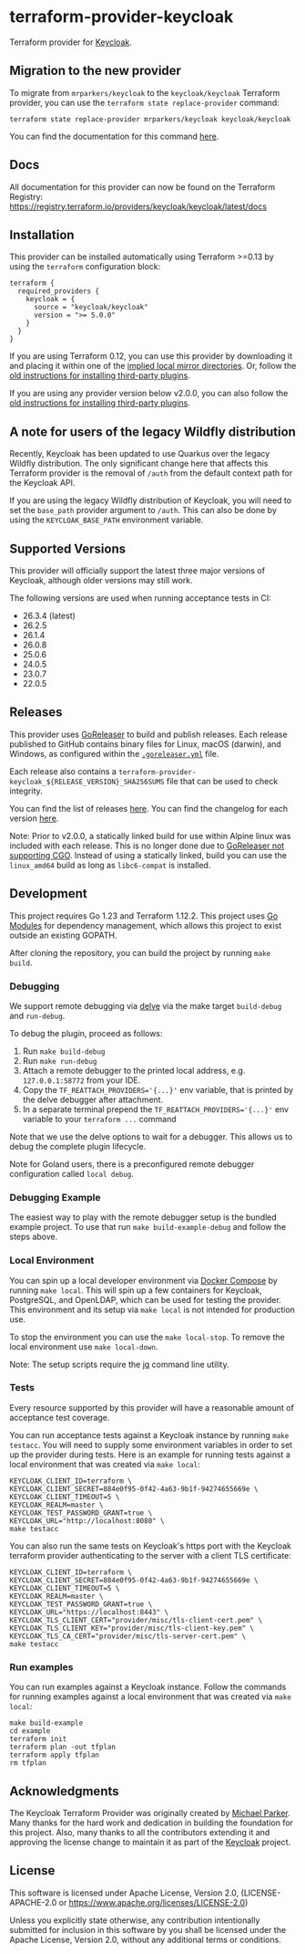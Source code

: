 # terraform-provider-keycloak
Terraform provider for [Keycloak](https://www.keycloak.org/).

## Migration to the new provider

To migrate from `mrparkers/keycloak` to the `keycloak/keycloak` Terraform provider, you can use the `terraform state replace-provider` command:
```
terraform state replace-provider mrparkers/keycloak keycloak/keycloak
```
You can find the documentation for this command [here](https://developer.hashicorp.com/terraform/cli/commands/state/replace-provider).

## Docs

All documentation for this provider can now be found on the Terraform Registry: https://registry.terraform.io/providers/keycloak/keycloak/latest/docs

## Installation

This provider can be installed automatically using Terraform >=0.13 by using the `terraform` configuration block:

```hcl
terraform {
  required_providers {
    keycloak = {
      source = "keycloak/keycloak"
      version = ">= 5.0.0"
    }
  }
}
```

If you are using Terraform 0.12, you can use this provider by downloading it and placing it within
one of the [implied local mirror directories](https://www.terraform.io/docs/commands/cli-config.html#implied-local-mirror-directories).
Or, follow the [old instructions for installing third-party plugins](https://www.terraform.io/docs/configuration-0-11/providers.html#third-party-plugins).

If you are using any provider version below v2.0.0, you can also follow the [old instructions for installing third-party plugins](https://www.terraform.io/docs/configuration-0-11/providers.html#third-party-plugins).

## A note for users of the legacy Wildfly distribution

Recently, Keycloak has been updated to use Quarkus over the legacy Wildfly distribution. The only significant change here
that affects this Terraform provider is the removal of `/auth` from the default context path for the Keycloak API.

If you are using the legacy Wildfly distribution of Keycloak, you will need to set the `base_path` provider argument to
`/auth`. This can also be done by using the `KEYCLOAK_BASE_PATH` environment variable.

## Supported Versions

This provider will officially support the latest three major versions of Keycloak, although older versions may still work.

The following versions are used when running acceptance tests in CI:

- 26.3.4 (latest)
- 26.2.5
- 26.1.4
- 26.0.8
- 25.0.6
- 24.0.5
- 23.0.7
- 22.0.5

## Releases

This provider uses [GoReleaser](https://goreleaser.com/) to build and publish releases. Each release published to GitHub
contains binary files for Linux, macOS (darwin), and Windows, as configured within the [`.goreleaser.yml`](https://github.com/keycloak/terraform-provider-keycloak/blob/master/.goreleaser.yml)
file.

Each release also contains a `terraform-provider-keycloak_${RELEASE_VERSION}_SHA256SUMS` file that can be used to check integrity.

You can find the list of releases [here](https://github.com/keycloak/terraform-provider-keycloak/releases).
You can find the changelog for each version [here](https://github.com/keycloak/terraform-provider-keycloak/blob/master/CHANGELOG.md).

Note: Prior to v2.0.0, a statically linked build for use within Alpine linux was included with each release. This is no longer
done due to [GoReleaser not supporting CGO](https://goreleaser.com/limitations/cgo/). Instead of using a statically linked,
build you can use the `linux_amd64` build as long as `libc6-compat` is installed.

## Development

This project requires Go 1.23 and Terraform 1.12.2.
This project uses [Go Modules](https://github.com/golang/go/wiki/Modules) for dependency management, which allows this project to exist outside an existing GOPATH.

After cloning the repository, you can build the project by running `make build`.

### Debugging

We support remote debugging via [delve](https://github.com/go-delve/delve) via the make target `build-debug` and `run-debug`.

To debug the plugin, proceed as follows:
1) Run `make build-debug`
2) Run `make run-debug`
3) Attach a remote debugger to the printed local address, e.g. `127.0.0.1:58772` from your IDE.
4) Copy the `TF_REATTACH_PROVIDERS='{...}'` env variable, that is printed by the delve debugger after attachment.
5) In a separate terminal prepend the `TF_REATTACH_PROVIDERS='{...}'` env variable to your `terraform ...` command

Note that we use the delve options to wait for a debugger. This allows us to debug the complete
plugin lifecycle.

Note for Goland users, there is a preconfigured remote debugger configuration called `local debug`.

### Debugging Example

The easiest way to play with the remote debugger setup is the bundled example project.
To use that run `make build-example-debug` and follow the steps above.

### Local Environment

You can spin up a local developer environment via [Docker Compose](https://docs.docker.com/compose/) by running `make local`.
This will spin up a few containers for Keycloak, PostgreSQL, and OpenLDAP, which can be used for testing the provider.
This environment and its setup via `make local` is not intended for production use.

To stop the environment you can use the `make local-stop`. To remove the local environment use `make local-down`.

Note: The setup scripts require the [jq](https://stedolan.github.io/jq/) command line utility.

### Tests

Every resource supported by this provider will have a reasonable amount of acceptance test coverage.

You can run acceptance tests against a Keycloak instance by running `make testacc`. You will need to supply some environment
variables in order to set up the provider during tests. Here is an example for running tests against a local environment
that was created via `make local`:

```
KEYCLOAK_CLIENT_ID=terraform \
KEYCLOAK_CLIENT_SECRET=884e0f95-0f42-4a63-9b1f-94274655669e \
KEYCLOAK_CLIENT_TIMEOUT=5 \
KEYCLOAK_REALM=master \
KEYCLOAK_TEST_PASSWORD_GRANT=true \
KEYCLOAK_URL="http://localhost:8080" \
make testacc
```

You can also run the same tests on Keycloak's https port with the Keycloak terraform provider authenticating to the server with a client TLS certificate:
```
KEYCLOAK_CLIENT_ID=terraform \
KEYCLOAK_CLIENT_SECRET=884e0f95-0f42-4a63-9b1f-94274655669e \
KEYCLOAK_CLIENT_TIMEOUT=5 \
KEYCLOAK_REALM=master \
KEYCLOAK_TEST_PASSWORD_GRANT=true \
KEYCLOAK_URL="https://localhost:8443" \
KEYCLOAK_TLS_CLIENT_CERT="provider/misc/tls-client-cert.pem" \
KEYCLOAK_TLS_CLIENT_KEY="provider/misc/tls-client-key.pem" \
KEYCLOAK_TLS_CA_CERT="provider/misc/tls-server-cert.pem" \
make testacc
```

### Run examples

You can run examples against a Keycloak instance.
Follow the commands for running examples against a local environment that was created via `make local`:

```
make build-example
cd example
terraform init
terraform plan -out tfplan
terraform apply tfplan
rm tfplan
```

## Acknowledgments

The Keycloak Terraform Provider was originally created by [Michael Parker](https://github.com/mrparkers). Many thanks for the hard work and dedication in building the foundation for this project.
Also, many thanks to all the contributors extending it and approving the license change to maintain it as part of the [Keycloak](https://www.keycloak.org/) project.

## License

This software is licensed under Apache License, Version 2.0, (LICENSE-APACHE-2.0 or https://www.apache.org/licenses/LICENSE-2.0)

Unless you explicitly state otherwise, any contribution intentionally submitted for inclusion in this software by you shall be licensed under the Apache License, Version 2.0, without any additional terms or conditions.
